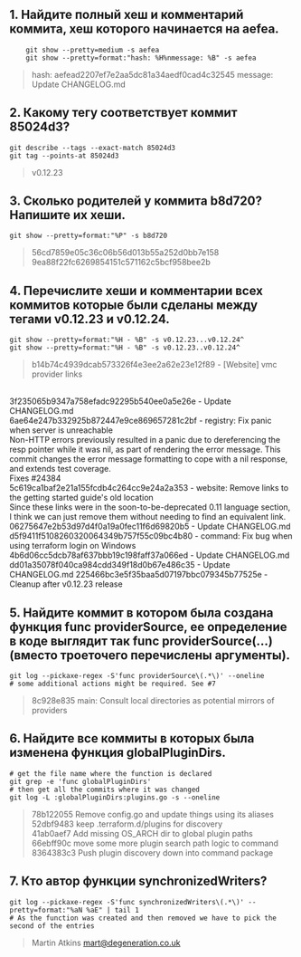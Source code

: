 

## 1. Найдите полный хеш и комментарий коммита, хеш которого начинается на aefea.

```
    git show --pretty=medium -s aefea
    git show --pretty=format:"hash: %H%nmessage: %B" -s aefea
```

>   hash: aefead2207ef7e2aa5dc81a34aedf0cad4c32545
    message: Update CHANGELOG.md

## 2. Какому тегу соответствует коммит 85024d3?

```
git describe --tags --exact-match 85024d3
git tag --points-at 85024d3
```

> v0.12.23

## 3. Сколько родителей у коммита b8d720? Напишите их хеши.

```
git show --pretty=format:"%P" -s b8d720
```

> 56cd7859e05c36c06b56d013b55a252d0bb7e158 9ea88f22fc6269854151c571162c5bcf958bee2b

## 4. Перечислите хеши и комментарии всех коммитов которые были сделаны между тегами v0.12.23 и v0.12.24.

```
git show --pretty=format:"%H - %B" -s v0.12.23...v0.12.24^
git show --pretty=format:"%H - %B" -s v0.12.23..v0.12.24^
```

> b14b74c4939dcab573326f4e3ee2a62e23e12f89 - [Website] vmc provider links  
</br>
3f235065b9347a758efadc92295b540ee0a5e26e - Update CHANGELOG.md  
</br>
6ae64e247b332925b872447e9ce869657281c2bf - registry: Fix panic when server is unreachable  
</br>
Non-HTTP errors previously resulted in a panic due to dereferencing the
resp pointer while it was nil, as part of rendering the error message.
This commit changes the error message formatting to cope with a nil
response, and extends test coverage.  
</br>
Fixes #24384  
</br>
5c619ca1baf2e21a155fcdb4c264cc9e24a2a353 - website: Remove links to the getting started guide's old location  
</br>
Since these links were in the soon-to-be-deprecated 0.11 language section, I
think we can just remove them without needing to find an equivalent link.  
</br>
06275647e2b53d97d4f0a19a0fec11f6d69820b5 - Update CHANGELOG.md  
d5f9411f5108260320064349b757f55c09bc4b80 - command: Fix bug when using terraform login on Windows  
</br>
4b6d06cc5dcb78af637bbb19c198faff37a066ed - Update CHANGELOG.md  
dd01a35078f040ca984cdd349f18d0b67e486c35 - Update CHANGELOG.md  
225466bc3e5f35baa5d07197bbc079345b77525e - Cleanup after v0.12.23 release  

## 5. Найдите коммит в котором была создана функция func providerSource, ее определение в коде выглядит так func providerSource(...) (вместо троеточего перечислены аргументы).

```
git log --pickaxe-regex -S'func providerSource\(.*\)' --oneline
# some additional actions might be required. See #7
```

> 8c928e835 main: Consult local directories as potential mirrors of providers

## 6. Найдите все коммиты в которых была изменена функция globalPluginDirs.

```
# get the file name where the function is declared
git grep -e 'func globalPluginDirs'
# then get all the commits where it was changed
git log -L :globalPluginDirs:plugins.go -s --oneline
```

> 78b122055 Remove config.go and update things using its aliases  
52dbf9483 keep .terraform.d/plugins for discovery  
41ab0aef7 Add missing OS_ARCH dir to global plugin paths  
66ebff90c move some more plugin search path logic to command  
8364383c3 Push plugin discovery down into command package  

## 7. Кто автор функции synchronizedWriters?
   
```
git log --pickaxe-regex -S'func synchronizedWriters\(.*\)' --pretty=format:"%aN %aE" | tail 1
# As the function was created and then removed we have to pick the second of the entries
```

> Martin Atkins mart@degeneration.co.uk